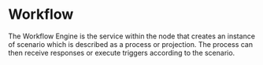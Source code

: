 # Workflow

The Workflow Engine is the service within the node that creates an instance of scenario which is described as a process or projection. The process can then receive responses or execute triggers according to the scenario.

